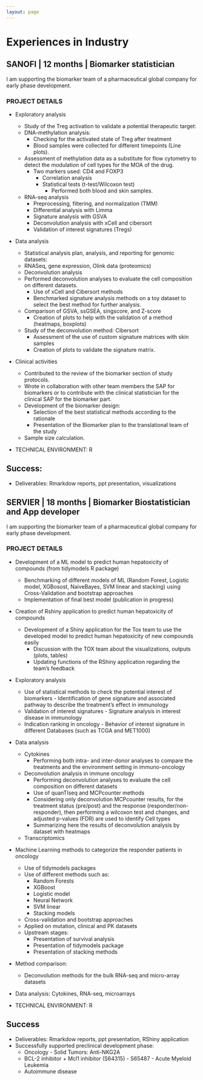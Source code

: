 ```yaml
---
layout: page
---
```


<div class="text-center">
  <h1>  Experiences in Industry </h1>
    </div>


<div class="text-center">
  <h2>  SANOFI | 12 months | Biomarker statistician </h2>
    </div>


I am supporting the biomarker team of a pharmaceutical global company for early phase development.

### PROJECT DETAILS

* Exploratory analysis
   - Study of the Treg activation to validate a potential therapeutic target:
   - DNA-methylation analysis:
      - Checking for the activated state of Treg after treatment
      - Blood samples were collected for different timepoints (Line plots).
   - Assessment of methylation data as a substitute for flow cytometry to detect the modulation of cell types for the MOA of the drug.
      - Two markers used: CD4 and FOXP3
         - Correlation analysis
         - Statistical tests (t-test/Wilcoxon test)
            - Performed both blood and skin samples.
    - RNA-seq analysis
       - Preprocessing, filtering, and normalization (TMM)
       - Differential analysis with Limma
       - Signature analysis with GSVA
       - Deconvolution analysis with xCell and cibersort
       - Validation of interest signatures (Tregs)
       
* Data analysis
    - Statistical analysis plan, analysis, and reporting for genomic datasets:
  	- RNASeq, gene expression, Olink data (proteomics)
  	- Deconvolution analysis
    - Performed deconvolution analyses to evaluate the cell composition on different datasets.
       - Use of xCell and Cibersort methods
       - Benchmarked signature analysis methods on a toy dataset to select the best method for further analysis.
     - Comparison of GSVA, ssGSEA, singscore, and Z-score
        - Creation of plots to help with the validation of a method (heatmaps, boxplots)
     - Study of the deconvolution method: Cibersort
        - Assessment of the use of custom signature matrices with skin samples
        - Creation of plots to validate the signature matrix.
          
* Clinical activities
   - Contributed to the review of the biomarker section of study protocols.
   - Wrote in collaboration with other team members the SAP for biomarkers or to contribute with the clinical statistician for the clinical SAP for the biomarker part.
   - Development of the biomarker design:
      - Selection of the best statistical methods according to the rationale
      - Presentation of the Biomarker plan to the translational team of the study
   - Sample size calculation. 

* TECHNICAL ENVIRONMENT: R

## Success:
   - Deliverables: Rmarkdow reports, ppt presentation, visualizations



<div class="text-center">
  <h2>  SERVIER | 18 months | Biomarker Biostatistician and App developer </h2>
    </div>

I am supporting the biomarker team of a pharmaceutical global company for early phase development.

### PROJECT DETAILS

* Development of a ML model to predict human hepatoxicity of compounds (from tidymodels R package)
   - Benchmarking of different models of ML (Random Forest, Logistic model, XGBosost, NaiveBayes, SVM linear and stacking) using Cross-Validation and bootstrap approaches
   - Implementation of final best model (publication in progress)
   
* Creation of Rshiny application to predict human hepatoxicity of compounds
   - Development of a Shiny application for the Tox team to use the developed model to predict human hepatoxicity of new compounds easily
       - Discussion with the TOX team about the visualizations, outputs (plots, tables)
       - Updating functions of the RShiny application regarding the team’s feedback
       
* Exploratory analysis
   - Use of statistical methods to check the potential interest of biomarkers
         - Identification of gene signature and associated pathway to describe the treatment’s effect in immunology
   - Validation of interest signatures
         - Signature analysis in interest disease in immunology
   - Indication ranking in oncology
         - Behavior of interest signature in different Databases (such as TCGA and MET1000)
         
* Data analysis
    - Cytokines
     	- Performing both intra- and inter-donor analyses to compare the treatments and the environment setting in immuno-oncology
    - Deconvolution analysis in immune oncology
        - Performing deconvolution analyses to evaluate the cell composition on different datasets
        - Use of quanTIseq and MCPcounter methods
        - Considering only deconvolution MCPcounter results, for the treatment status (pre/post) and the response (responder/non-responder), then performing a wilcoxon test and changes, and adjusted p-values (FDR) are used to identify Cell types
        - Summarizing here the results of deconvolution analysis by dataset with heatmaps
    - Transcriptomics
    
* Machine Learning methods to categorize the responder patients in oncology
    - Use of tidymodels packages
    - Use of different methods such as:
        - Random Forests
        - XGBoost
        - Logistic model
        - Neural Network
        - SVM linear
        - Stacking models
    - Cross-validation and bootstrap approaches
    - Applied on mutation, clinical and PK datasets
    
  * Upstream stages:
     - Presentation of survival analysis
     - Presentation of tidymodels package
     - Presentation of stacking methods

* Method comparison:
     - Deconvolution methods for the bulk RNA-seq and micro-array datasets
   
* Data analysis: Cytokines, RNA-seq, microarrays

* TECHNICAL ENVIRONMENT: R

## Success
   - Deliverables: Rmarkdow reports, ppt presentation, RShiny application
   - Successfully supported preclinical development phase:
      - Oncology - Solid Tumors: Anti-NKG2A
      - BCL-2 inhibitor + Mcl1 inhibitor (S64315) - S65487 - Acute Myeloid Leukemia
      - Autoimmune disease


